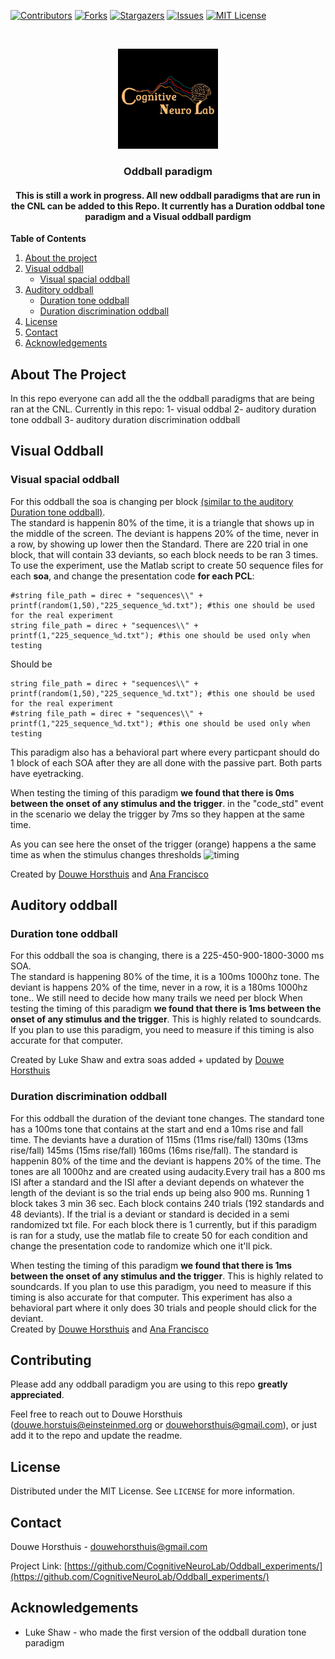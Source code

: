 [![Contributors][contributors-shield]][contributors-url]
[![Forks][forks-shield]][forks-url]
[![Stargazers][stars-shield]][stars-url]
[![Issues][issues-shield]][issues-url]
[![MIT License][license-shield]][license-url]





<br />
<p align="center">
  <a href="https://github.com/CognitiveNeuroLab/Oddball_experiments/">
    <img src="images/logo.jpeg" alt="Logo" width="160" height="160">
  </a> 

<h3 align="center">Oddball paradigm</h3>

<h4 align="center"> This is still a work in progress. All new oddball paradigms that are run in the CNL can be added to this Repo. It currently has a Duration oddbal tone paradigm and a Visual oddball pardigm </h4>


**Table of Contents**
  
1. [About the project](#about-the-project)
2. [Visual oddball](#getting-started)
    - [Visual spacial oddball](#visual-spacial-oddball)  
3. [Auditory oddball](#auditory-oddball)
    - [Duration tone oddball](#duration-tone-oddball)
    - [Duration discrimination oddball](#duration-discrimination-oddball)
3. [License](#license)
3. [Contact](#contact)
3. [Acknowledgements](#acknowledgements)





<!-- ABOUT THE PROJECT -->
## About The Project

In this repo everyone can add all the the oddball paradigms that are being ran at the CNL. Currently in this repo:
1- visual oddbal
2- auditory duration tone oddball
3- auditory duration discrimination oddball




<!-- GETTING STARTED -->
## Visual Oddball

### Visual spacial oddball

For this oddball the soa is changing per block [(similar to the auditory Duration tone oddball)](#duration-tone-oddball).  
The standard is happenin 80% of the time, it is a triangle that shows up in the middle of the screen.
The deviant is happens 20% of the time, never in a row, by showing up lower then the Standard.
There are 220 trial in one block, that will contain 33 deviants, so each block needs to be ran 3 times. 
To use the experiment, use the Matlab script to create 50 sequence files for each **soa**, and change the presentation code **for each PCL**:  
```presentation
#string file_path = direc + "sequences\\" + printf(random(1,50),"225_sequence_%d.txt"); #this one should be used for the real experiment
string file_path = direc + "sequences\\" + printf(1,"225_sequence_%d.txt"); #this one should be used only when testing
```  
Should be  
```presentation
string file_path = direc + "sequences\\" + printf(random(1,50),"225_sequence_%d.txt"); #this one should be used for the real experiment
#string file_path = direc + "sequences\\" + printf(1,"225_sequence_%d.txt"); #this one should be used only when testing
```
This paradigm also has a behavioral part where every particpant should do 1 block of each SOA after they are all done with the passive part. 
Both parts have eyetracking.

When testing the timing of this paradigm **we found that there is 0ms between the onset of any stimulus and the trigger**. in the "code_std" event in the scenario we delay the trigger by 7ms so they happen at the same time.  

As you can see here the onset of the trigger (orange) happens a the same time as when the stimulus changes thresholds 
![timing](https://github.com/CognitiveNeuroLab/Oddball_experiments/images/Timing_visual_oddball.jpeg)

Created by [Douwe Horsthuis](https://github.com/DouweHorsthuis) and [Ana Francisco](https://github.com/anafrancisco)

## Auditory oddball

### Duration tone oddball

For this oddball the soa is changing, there is a 225-450-900-1800-3000 ms SOA.  
The standard is happening 80% of the time, it is a 100ms 1000hz tone.
The deviant is happens 20% of the time, never in a row, it is a 180ms 1000hz tone..
We still need to decide how many trails we need per block
When testing the timing of this paradigm **we found that there is 1ms between the onset of any stimulus and the trigger**. This is highly related to soundcards. If you plan to use this paradigm, you need to measure if this timing is also accurate for that computer.

Created by Luke Shaw and extra soas added + updated by [Douwe Horsthuis](https://github.com/DouweHorsthuis)  

### Duration discrimination oddball

For this oddball the duration of the deviant tone changes. The standard tone has a 100ms tone that contains at the start and end a 10ms rise and fall time. The deviants have a duration of 115ms (11ms rise/fall) 130ms (13ms rise/fall) 145ms (15ms rise/fall) 160ms (16ms rise/fall). 
The standard is happenin 80% of the time and the deviant is happens 20% of the time. The tones are all 1000hz and are created using audacity.Every trail has a 800 ms ISI after a standard and the ISI after a deviant depends on whatever the length of the deviant is so the trial ends up being also 900 ms. Running 1 block takes 3 min 36 sec. Each block contains 240 trials (192 standards and 48 deviants). If the trial is a deviant or standard is decided in a semi randomized txt file. For each block there is 1 currently, but if this paradigm is ran for a study, use the matlab file to create 50 for each condition and change the presentation code to randomize which one it'll pick.

When testing the timing of this paradigm **we found that there is 1ms between the onset of any stimulus and the trigger**. This is highly related to soundcards. If you plan to use this paradigm, you need to measure if this timing is also accurate for that computer.
This experiment has also a behavioral part where it only does 30 trials and people should click for the deviant.  
Created by [Douwe Horsthuis](https://github.com/DouweHorsthuis) and [Ana Francisco](https://github.com/anafrancisco)  

## Contributing

Please add any oddball paradigm you are using to this repo  **greatly appreciated**.

Feel free to reach out to Douwe Horsthuis (douwe.horstuis@einsteinmed.org or douwehorsthuis@gmail.com), or just add it to the repo and update the readme.



<!-- LICENSE -->
## License

Distributed under the MIT License. See `LICENSE` for more information.



<!-- CONTACT -->
## Contact

Douwe Horsthuis - douwehorsthuis@gmail.com

Project Link: [https://github.com/CognitiveNeuroLab/Oddball_experiments/](https://github.com/CognitiveNeuroLab/Oddball_experiments/)



<!-- ACKNOWLEDGEMENTS -->
## Acknowledgements

* Luke Shaw - who made the first version of the oddball duration tone paradigm




[contributors-shield]: https://img.shields.io/github/contributors/CognitiveNeuroLab/Oddball_experiments.svg?style=for-the-badge
[contributors-url]: https://github.com/CognitiveNeuroLab/Oddball_experiments/graphs/contributors
[forks-shield]: https://img.shields.io/github/forks/CognitiveNeuroLab/Oddball_experiments.svg?style=for-the-badge
[forks-url]: https://github.com/CognitiveNeuroLab/Oddball_experiments/network/members
[stars-shield]: https://img.shields.io/github/stars/CognitiveNeuroLab/Oddball_experiments.svg?style=for-the-badge
[stars-url]: https://github.com/CognitiveNeuroLab/Oddball_experiments/stargazers
[issues-shield]: https://img.shields.io/github/issues/CognitiveNeuroLab/Oddball_experiments.svg?style=for-the-badge
[issues-url]: https://github.com/CognitiveNeuroLab/Oddball_experiments/issues
[license-shield]: https://img.shields.io/github/license/CognitiveNeuroLab/Oddball_experiments.svg?style=for-the-badge
[license-url]: https://github.com/CognitiveNeuroLab/Oddball_experiments/blob/master/LICENSE.txt

